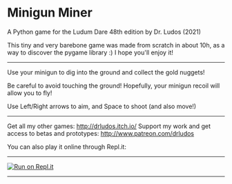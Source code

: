# Minigun Miner

A Python game for the Ludum Dare 48th edition
	by Dr. Ludos (2021)

This tiny and very barebone game was made from scratch in about 10h, as a way to discover the pygame library :)
I hope you'll enjoy it!

***
Use your minigun to dig into the ground and collect the gold nuggets!

Be careful to avoid touching the ground! Hopefully, your minigun recoil will allow you to fly!

Use Left/Right arrows to aim, and Space to shoot (and also move!)

***

Get all my other games: 
http://drludos.itch.io/
Support my work and get access to betas and prototypes:
http://www.patreon.com/drludos


You can also play it online through Repl.it:
***
[![Run on Repl.it](https://repl.it/badge/github/drludos/minigunminer)](https://replit.com/@drludos/minigunminer?outputonly=1)
***